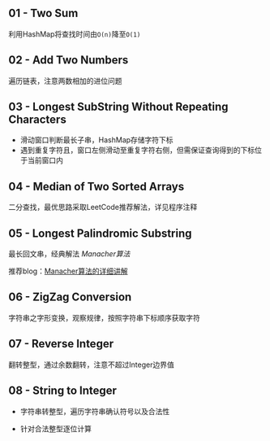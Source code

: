 ## 01 - Two Sum
利用HashMap将查找时间由`O(n)`降至`O(1)`

## 02 - Add Two Numbers
遍历链表，注意两数相加的进位问题

## 03 - Longest SubString Without Repeating Characters
 - 滑动窗口判断最长子串，HashMap存储字符下标
 - 遇到重复字符且，窗口左侧滑动至重复字符右侧，但需保证查询得到的下标位于当前窗口内

## 04 - Median of Two Sorted Arrays
二分查找，最优思路采取LeetCode推荐解法，详见程序注释

## 05 - Longest Palindromic Substring
最长回文串，经典解法 *Manacher算法*

推荐blog：[Manacher算法的详细讲解](https://www.jianshu.com/p/116aa58b7d81)

## 06 - ZigZag Conversion
字符串之字形变换，观察规律，按照字符串下标顺序获取字符

## 07 - Reverse Integer
翻转整型，通过余数翻转，注意不超过Integer边界值

## 08 - String to Integer
  - 字符串转整型，遍历字符串确认符号以及合法性

  - 针对合法整型逐位计算